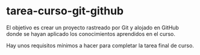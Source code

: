 # tarea-curso-git-github
El objetivo es crear un proyecto rastreado por Git y alojado en GitHub donde se hayan aplicado los conocimientos aprendidos en el curso.

Hay unos requisitos mínimos a hacer para completar la tarea final de curso.
